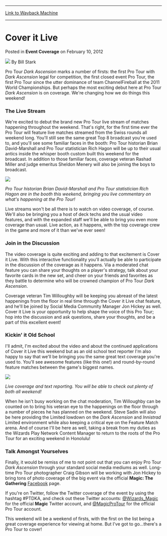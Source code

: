
---
[Link to Wayback Machine](https://web.archive.org/web/20211026132217/https://magic.wizards.com/en/articles/archive/event-coverage/cover-it-live-2012-02-10-0)

[_metadata_:author]:- "Bill Stark"
[_metadata_:description]:- "Pro Tour Dark Ascension marks a number of firsts: the first Pro Tour with Dark Ascension legal for competition, the first closed event Pro Tour, the first Pro Tour since the utter dominance of team ChannelFireball at the 2011 World Championships. But perhaps the most exciting debut here at Pro Tour Dark Ascension is on coverage. We're changing how we do things this weekend!"
[_metadata_:generator]:- "Drupal 7 (http://drupal.org)"
[_metadata_:node]:- "504116"
[_metadata_:publish_date]:- "2012-02-10"
[_metadata_:source]:- "div-main-content"
[_metadata_:title]:- "Cover it Live"
[_metadata_:wayback_capture_timestamp]:- "2021-10-26 13:22:17"
[_metadata_:wayback_raw_url]:- "https://web.archive.org/web/20211026132217id_/https://magic.wizards.com/en/articles/archive/event-coverage/cover-it-live-2012-02-10-0"
[_metadata_:wayback_url]:- "https://magic.wizards.com/en/articles/archive/event-coverage/cover-it-live-2012-02-10-0"
---


Cover it Live
=============



 Posted in **Event Coverage**
 on February 10, 2012 






![](https://media.magic.wizards.com/styles/auth_small/public/images/person/authorpic_BillStark.jpg)
By Bill Stark











 Pro Tour *Dark Ascension* marks a number of firsts: the first Pro Tour with *Dark Ascension* legal for competition, the first closed event Pro Tour, the first Pro Tour since the utter dominance of team ChannelFireball at the 2011 World Championships. But perhaps the most exciting debut here at Pro Tour *Dark Ascension* is on coverage. We're changing how we do things this weekend! 


### The Live Stream


 We're excited to debut the brand new Pro Tour live stream of matches happening throughout the weekend. That's right, for the first time ever the Pro Tour will feature live matches streamed from the Swiss rounds all weekend long. You'll still see the same great Top 8 broadcast you're used to, and you'll see some familiar faces in the booth: Pro Tour historian Brian David-Marshall and Pro Tour statistician Rich Hagon will be up to their usual antics inside the whisper booth custom built this weekend for the broadcast. In addition to those familiar faces, coverage veteran Rashad Miller and judge emeritus Sheldon Menery will also be joining the boys to broadcast. 




![](https://media.magic.wizards.com/image_legacy_migration/mtg/images/daily/events/ptdka12/BDM%20and%20Hagon.JPG)

 *Pro Tour historian Brian David-Marshall and Pro Tour statistician Rich Hagon are in the booth this weekend, bringing you live commentary on what's happening at the Pro Tour!* 


 Live streams won't be all there is to watch on video coverage, of course. We'll also be bringing you a host of deck techs and the usual video features, and with the expanded staff we'll be able to bring you even more coverage than usual. Live action, as it happens, with the top coverage crew in the game and more of it than we've ever seen! 


### Join in the Discussion


 The video coverage is quite exciting and adding to that excitement is Cover it Live. With this interactive functionality you'll actually be able to participate in the discussion of the coverage as it happens. Via a moderated chat feature you can share your thoughts on a player's strategy, talk about your favorite cards in the new set, and cheer on your friends and favorites as they battle to determine who will be crowned champion of Pro Tour *Dark Ascension*. 


 Coverage veteran Tim Willoughby will be keeping you abreast of the latest happenings from the floor in real time through the Cover it Live chat feature, and he'll be joined by Social Media Community Manager Jon Hickey as well. Cover it Live is your opportunity to help shape the voice of this Pro Tour; hop into the discussion and ask questions, share your thoughts, and be a part of this excellent event! 


### Kickin' it Old School


 I'll admit, I'm excited about the video and about the continued applications of Cover it Live this weekend but as an old school text reporter I'm also happy to say that we'll be bringing you the same great text coverage you're used to. You'll see awesome features (like this one!) and round-by-round feature matches between the game's biggest names. 




![](https://media.magic.wizards.com/image_legacy_migration/mtg/images/daily/events/ptdka12/coverage2.jpg)

*Live coverage and text reporting. You will be able to check out plenty of both all weekend!*


 When he isn't busy working on the chat moderation, Tim Willoughby can be counted on to bring his veteran eye to the happenings on the floor through a number of pieces he has planned on the weekend. Steve Sadin will also be here providing the Limited lowdown on the *Dark Ascension* and *Innistrad* Limited environment while also keeping a critical eye on the Feature Match arena. And of course I'll be here as well, taking a break from my duties as the Wizards Play Network Content Manager to return to the roots of the Pro Tour for an exciting weekend in Honolulu! 


### Talk Amongst Yourselves


 Finally, it would be remiss of me to not point out that you can enjoy Pro Tour *Dark Ascension* through your standard social media mediums as well. Long-time Pro Tour photographer Craig Gibson will be working with Jon Hickey to bring tons of photo coverage of the big event via the official **Magic: The Gathering** 
[Facebook](http://www.facebook.com/MagicTheGathering) page. 


 If you're on Twitter, follow the Twitter coverage of the event by using the hashtag #PTDKA, and check out these Twitter accounts: [@Wizards\_Magic](http://twitter.com/Wizards_Magic) for the official **Magic** Twitter account, and [@MagicProTour](http://twitter.com/MagicProTour) for the official Pro Tour account. 


This weekend will be a weekend of firsts, with the first on the list being a great coverage experience for viewing at home. But I've got to go...there's a Pro Tour to cover!







